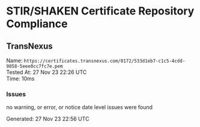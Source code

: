 # STIR/SHAKEN Certificate Repository Compliance

## TransNexus

Name: `https://certificates.transnexus.com/0172/533d1eb7-c1c5-4cdd-9858-5eee0cc7fc7e.pem`\
Tested At: 27 Nov 23 22:26 UTC\
Time: 10ms

### Issues

no warning, or error, or notice date level issues were found

Generated: 27 Nov 23 22:56 UTC